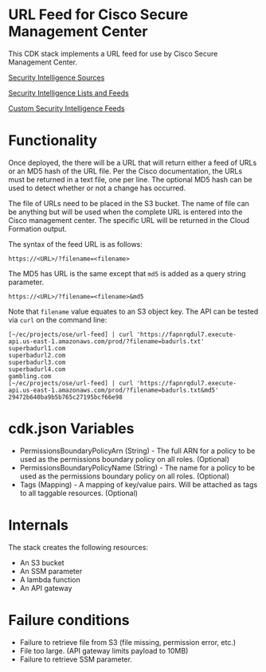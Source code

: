 # URL Feed for Cisco Secure Management Center

This CDK stack implements a URL feed for use by Cisco Secure Management Center.

[Security Intelligence Sources](https://www.cisco.com/c/en/us/td/docs/security/secure-firewall/management-center/device-config/720/management-center-device-config-72/access-security-intelligence.html)

[Security Intelligence Lists and Feeds](https://www.cisco.com/c/en/us/td/docs/security/secure-firewall/management-center/device-config/720/management-center-device-config-72/objects-object-mgmt.html#ID-2243-00000135)

[Custom Security Intelligence Feeds](https://www.cisco.com/c/en/us/td/docs/security/secure-firewall/management-center/device-config/720/management-center-device-config-72/objects-object-mgmt.html#ID-2243-00000278)

# Functionality

Once deployed, the there will be a URL that will return either a feed of URLs or an MD5 hash of the URL file.
Per the Cisco documentation, the URLs must be returned in a text file, one per line. The optional MD5 hash
can be used to detect whether or not a change has occurred.

The file of URLs need to be placed in the S3 bucket. The name of file can be anything but will be used when
the complete URL is entered into the Cisco management center. The specific URL will be returned in the Cloud Formation output.

The syntax of the feed URL is as follows:

`https://<URL>/?filename=<filename>`

The MD5 has URL is the same except that `md5` is added as a query string parameter.

`https://<URL>/?filename=<filename>&md5`

Note that `filename` value equates to an S3 object key. The API can be tested via `curl` on the command line:

```
[~/ec/projects/ose/url-feed] | curl 'https://fapnrqdul7.execute-api.us-east-1.amazonaws.com/prod/?filename=badurls.txt'
superbadurl1.com
superbadurl2.com
superbadurl3.com
superbadurl4.com
gambling.com
[~/ec/projects/ose/url-feed] | curl 'https://fapnrqdul7.execute-api.us-east-1.amazonaws.com/prod/?filename=badurls.txt&md5'
29472b640ba9b5b765c27195bcf66e98

```

# cdk.json Variables

- PermissionsBoundaryPolicyArn (String) - The full ARN for a policy to be used as the permissions boundary policy on all roles. (Optional)
- PermissionsBoundaryPolicyName (String) - The name for a policy to be used as the permissions boundary policy on all roles. (Optional)
- Tags (Mapping) - A mapping of key/value pairs. Will be attached as tags to all taggable resources. (Optional)

# Internals

The stack creates the following resources:

- An S3 bucket
- An SSM parameter
- A lambda function
- An API gateway

# Failure conditions

- Failure to retrieve file from S3 (file missing, permission error, etc.)
- File too large. (API gateway limits payload to 10MB)
- Failure to retrieve SSM parameter.

